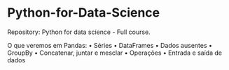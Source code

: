 # Python-for-Data-Science
Repository: Python for data science - Full course.

O que veremos em Pandas:
• Séries
• DataFrames
• Dados ausentes
• GroupBy
• Concatenar, juntar e mesclar
• Operações
• Entrada e saída de dados
